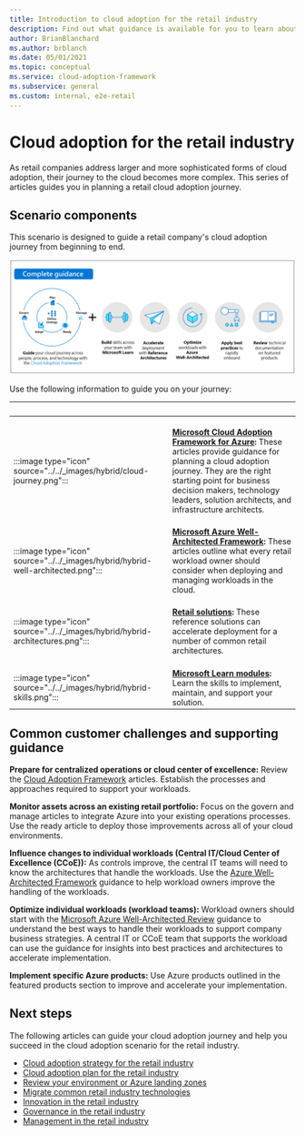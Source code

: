 ```yaml
---
title: Introduction to cloud adoption for the retail industry
description: Find out what guidance is available for you to learn about the cloud, and about planning a cloud-adoption journey for a retail company.
author: BrianBlanchard
ms.author: brblanch
ms.date: 05/01/2021
ms.topic: conceptual
ms.service: cloud-adoption-framework
ms.subservice: general
ms.custom: internal, e2e-retail
---
```


# Cloud adoption for the retail industry

As retail companies address larger and more sophisticated forms of cloud adoption, their journey to the cloud becomes more complex. This series of articles guides you in planning a retail cloud adoption journey.

## Scenario components

This scenario is designed to guide a retail company's cloud adoption journey from beginning to end.

![Overview graphic for complete scenario guidance](./media/scenario-guidance-overview.png)

Use the following information to guide you on your journey:

| <span title="Icon">&nbsp;</span> | <span title="Description">&nbsp;</span> |
|--|--|
| <br> :::image type="icon" source="../../_images/hybrid/cloud-journey.png"::: | <br> **[Microsoft Cloud Adoption Framework for Azure](../../get-started/index.md):** These articles provide guidance for planning a cloud adoption journey. They are the right starting point for business decision makers, technology leaders, solution architects, and infrastructure architects. |
| <br> :::image type="icon" source="../../_images/hybrid/hybrid-well-architected.png"::: | <br> **[Microsoft Azure Well-Architected Framework](/azure/architecture/framework/):** These articles outline what every retail workload owner should consider when deploying and managing workloads in the cloud. |
| <br> :::image type="icon" source="../../_images/hybrid/hybrid-architectures.png"::: | <br> **[Retail solutions](/azure/architecture/industries/retail?bc=/azure/cloud-adoption-framework/_bread/toc.json&toc=/azure/cloud-adoption-framework/industry/retail/toc.json):** These reference solutions can accelerate deployment for a number of common retail architectures. |
| <br> :::image type="icon" source="../../_images/hybrid/hybrid-skills.png"::: | <br> **[Microsoft Learn modules](/learn/azure/):** Learn the skills to implement, maintain, and support your solution. |

## Common customer challenges and supporting guidance

**Prepare for centralized operations or cloud center of excellence:** Review the [Cloud Adoption Framework](../../get-started/index.md) articles. Establish the processes and approaches required to support your workloads.

**Monitor assets across an existing retail portfolio:** Focus on the govern and manage articles to integrate Azure into your existing operations processes. Use the ready article to deploy those improvements across all of your cloud environments.

**Influence changes to individual workloads (Central IT/Cloud Center of Excellence (CCoE)):** As controls improve, the central IT teams will need to know the architectures that handle the workloads. Use the [Azure Well-Architected Framework](/azure/architecture/framework/) guidance to help workload owners improve the handling of the workloads.

**Optimize individual workloads (workload teams):** Workload owners should start with the [Microsoft Azure Well-Architected Review](/assessments/?id=azure-architecture-review&mode=pre-assessment) guidance to understand the best ways to handle their workloads to support company business strategies. A central IT or CCoE team that supports the workload can use the guidance for insights into best practices and architectures to accelerate implementation.

**Implement specific Azure products:** Use Azure products outlined in the featured products section to improve and accelerate your implementation.

## Next steps

The following articles can guide your cloud adoption journey and help you succeed in the cloud adoption scenario for the retail industry.

- [Cloud adoption strategy for the retail industry](./strategy.md)
- [Cloud adoption plan for the retail industry](./plan.md)
- [Review your environment or Azure landing zones](./ready.md)
- [Migrate common retail industry technologies](./migrate.md)
- [Innovation in the retail industry](./innovate.md)
- [Governance in the retail industry](./govern.md)
- [Management in the retail industry](./manage.md)

